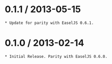 0.1.1 / 2013-05-15
==================

	* Update for parity with EaselJS 0.6.1.


0.1.0 / 2013-02-14
==================

	* Initial Release. Parity with EaselJS 0.6.0.
